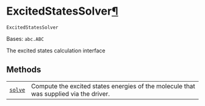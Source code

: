 # ExcitedStatesSolver[¶](#excitedstatessolver "Permalink to this headline")

<span id="undefined" />

`ExcitedStatesSolver`

Bases: `abc.ABC`

The excited states calculation interface

## Methods

|                                                                                                                                                                                |                                                                                       |
| ------------------------------------------------------------------------------------------------------------------------------------------------------------------------------ | ------------------------------------------------------------------------------------- |
| [`solve`](qiskit.chemistry.algorithms.ExcitedStatesSolver.solve#qiskit.chemistry.algorithms.ExcitedStatesSolver.solve "qiskit.chemistry.algorithms.ExcitedStatesSolver.solve") | Compute the excited states energies of the molecule that was supplied via the driver. |

